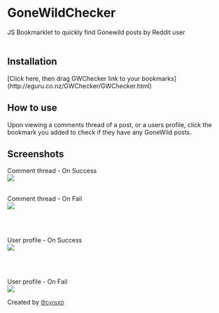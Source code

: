 <h1>GoneWildChecker</h1>

JS Bookmarklet to quickly find Gonewild posts by Reddit user<br /><br />

<h2>Installation</h2>
[Click here, then drag GWChecker link to your bookmarks](http://eguru.co.nz/GWChecker/GWChecker.html)


<h2>How to use</h2>
Upon viewing a comments thread of a post, or a users profile, click the bookmark you added to check if they have any GoneWild posts.

<h2>Screenshots</h2>
Comment thread - On Success<br />
<img src="http://i.imgur.com/FPrZU7d.png">
<br /><br />

Comment thread - On Fail<br />
<img src="http://i.imgur.com/NdEXnJo.png">

<br /><br />

User profile - On Success<br />
<img src="http://i.imgur.com/pTcuHNH.png">

<br /><br />

User profile - On Fail<br />
<img src="http://i.imgur.com/nk1voOA.png">


Created by <a style="font-size:11px;" href="http://www.twitter.com/CyrisXD">@CyrisXD</a>
